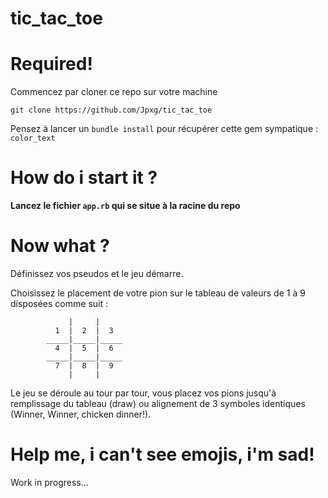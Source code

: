 # tic_tac_toe

# Required!

Commencez par cloner ce repo sur votre machine

`git clone https://github.com/Jpxg/tic_tac_toe`

Pensez à lancer un `bundle install` pour récupérer cette gem sympatique : `color_text`

# How do i start it ?

**Lancez le fichier `app.rb` qui se situe à la racine du repo**

# Now what ?

Définissez vos pseudos et le jeu démarre.

Choisissez le placement de votre pion sur le tableau de valeurs de 1 à 9 disposées comme suit :

```
             |     |     
          1  |  2  |  3  
        _____|_____|_____
          4  |  5  |  6  
        _____|_____|_____
          7  |  8  |  9  
             |     |     
```
Le jeu se déroule au tour par tour, vous placez vos pions jusqu'à remplissage du tableau (draw) ou alignement de 3 symboles identiques (Winner, Winner, chicken dinner!).

# Help me, i can't see emojis, i'm sad!

Work in progress...



